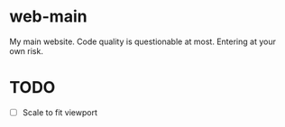 # web-main

My main website. Code quality is questionable at most. Entering at your own risk.

# TODO

- [ ] Scale to fit viewport